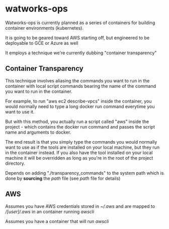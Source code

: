 # watworks-ops

Watworks-ops is currently planned as a series of containers for building container environments (kubernetes).

It is going to be geared toward AWS starting off, but engineered to be deployable to GCE or Azure as well

It employs a technique we're currently dubbing "container transparency"


## Container Transparency
This technique involves aliasing the commands you want to run in the container with local script commands bearing the name of the command you want to run in the container.

For example, to run "aws ec2 describe-vpcs" inside the container, you would normally need to type a long docker run command everytime you want to use it.

But with this method, you actually run a script called "aws" inside the project - which contains the docker run command and passes the script name and arguments to docker.

The end result is that you simply type the commands you would normally want to use as if the tools are installed on your local machine, but they run in the container instead. If you also have the tool installed on your local machine it will be overridden as long as you're in the root of the project directory.

Depends on adding "./transparency_commands" to the system path which is done by **sourcing** the _path_ file (see _path_ file for details)

## AWS

Assumes you have AWS credentials stored in _~/.aws_ and are mapped to _/[user]/.aws_ in an container running _awscli_

Assumes you have a container that will run _awscli_
